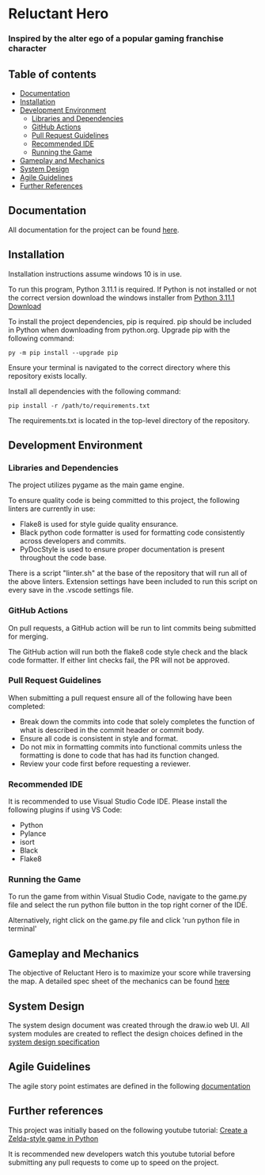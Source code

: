 # Reluctant Hero
### Inspired by the alter ego of a popular gaming franchise character


## Table of contents
- [Documentation](#documentation)
- [Installation](#installation)
- [Development Environment](#development-environment)
    - [Libraries and Dependencies](#libraries-and-dependencies)
    - [GitHub Actions](#github-actions)
    - [Pull Request Guidelines](#pull-request-guidelines)
    - [Recommended IDE](#recommended-ide)
    - [Running the Game](#running-the-game)
- [Gameplay and Mechanics](#gameplay-and-mechanics)
- [System Design](#system-design)
- [Agile Guidelines](#agile-guidelines)
- [Further References](#further-references)

## Documentation
All documentation for the project can be found [here](./docs/).

## Installation
Installation instructions assume windows 10 is in use.

To run this program, Python 3.11.1 is required.
If Python is not installed or not the correct version download the windows installer from
[Python 3.11.1 Download](https://www.python.org/downloads/release/python-3111/)

To install the project dependencies, pip is required. pip should be included in Python when downloading from python.org.
Upgrade pip with the following command:
```
py -m pip install --upgrade pip
```
Ensure your terminal is navigated to the correct directory where this repository exists locally.

Install all dependencies with the following command:
```
pip install -r /path/to/requirements.txt
```
The requirements.txt is located in the top-level directory of the repository.

## Development Environment
### Libraries and Dependencies
The project utilizes pygame as the main game engine.

To ensure quality code is being committed to this project, the following linters are currently in use:
* Flake8 is used for style guide quality ensurance.
* Black python code formatter is used for formatting code consistently across developers and commits.
* PyDocStyle is used to ensure proper documentation is present throughout the code base.

There is a script "linter.sh" at the base of the repository that will run all of the above linters.
Extension settings have been included to run this script on every save in the .vscode settings file.

### GitHub Actions
On pull requests, a GitHub action will be run to lint commits being submitted for merging.

The GitHub action will run both the flake8 code style check and the black code formatter. If either lint checks fail, the PR will not be approved.

### Pull Request Guidelines
When submitting a pull request ensure all of the following have been completed:
* Break down the commits into code that solely completes the function of what is described in the commit header or commit body.
* Ensure all code is consistent in style and format.
* Do not mix in formatting commits into functional commits unless the formatting is done to code that has had its function changed.
* Review your code first before requesting a reviewer.

### Recommended IDE
It is recommended to use Visual Studio Code IDE. Please install the following plugins if using VS Code:
* Python
* Pylance
* isort
* Black
* Flake8

### Running the Game
To run the game from within Visual Studio Code, navigate to the game.py file and select the run python file button in the top right corner of the IDE.

Alternatively, right click on the game.py file and click 'run python file in terminal'

## Gameplay and Mechanics
The objective of Reluctant Hero is to maximize your score while traversing the map.
A detailed spec sheet of the mechanics can be found [here](./docs/specSheet.md)

## System Design
The system design document was created through the draw.io web UI.
All system modules are created to reflect the design choices defined in the [system design specification](./docs/Reluctant_Hero_System_Design.png)

## Agile Guidelines
The agile story point estimates are defined in the following [documentation](./docs/agileGuideLines.md)

## Further references
This project was initially based on the following youtube tutorial:
[Create a Zelda-style game in Python](https://www.youtube.com/watch?v=QU1pPzEGrqw)

It is recommended new developers watch this youtube tutorial before submitting any pull requests to come up to speed on the project.